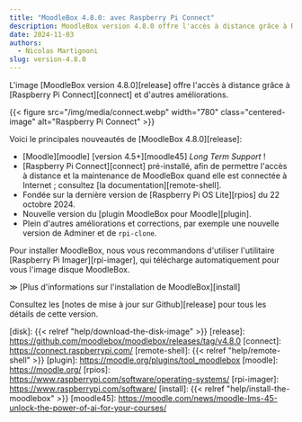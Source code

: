 ```yaml
---
title: "MoodleBox 4.8.0: avec Raspberry Pi Connect"
description: MoodleBox version 4.8.0 offre l'accès à distance grâce à Raspberry Pi Connect et d'autres améliorations.
date: 2024-11-03
authors:
  - Nicolas Martignoni
slug: version-4.8.0
---
```

L'image [MoodleBox version 4.8.0][release] offre l'accès à distance grâce à [Raspberry Pi Connect][connect] et d'autres améliorations.

{{< figure src="/img/media/connect.webp" width="780" class="centered-image" alt="Raspberry Pi Connect" >}}

Voici le principales nouveautés de [MoodleBox 4.8.0][release]:
- [Moodle][moodle] [version 4.5+][moodle45] _Long Term Support_ !
- [Raspberry Pi Connect][connect] pré-installé, afin de permettre l'accès à distance et la maintenance de MoodleBox quand elle est connectée à Internet ; consultez [la documentation][remote-shell].
- Fondée sur la dernière version de [Raspberry Pi OS Lite][rpios] du 22 octobre 2024.
- Nouvelle version du [plugin MoodleBox pour Moodle][plugin].
- Plein d'autres améliorations et corrections, par exemple une nouvelle version de Adminer et de `rpi-clone`.

Pour installer MoodleBox, nous vous recommandons d'utiliser l'utilitaire [Raspberry Pi Imager][rpi-imager], qui télécharge automatiquement pour vous l'image disque MoodleBox.

&Gt; [Plus d'informations sur l'installation de MoodleBox][install]

Consultez les [notes de mise à jour sur Github][release] pour tous les détails de cette version.

[disk]: {{< relref "help/download-the-disk-image" >}}
[release]: https://github.com/moodlebox/moodlebox/releases/tag/v4.8.0
[connect]: https://connect.raspberrypi.com/
[remote-shell]: {{< relref "help/remote-shell" >}}
[plugin]: https://moodle.org/plugins/tool_moodlebox
[moodle]: https://moodle.org/
[rpios]: https://www.raspberrypi.com/software/operating-systems/
[rpi-imager]: https://www.raspberrypi.com/software/
[install]: {{< relref "help/install-the-moodlebox" >}}
[moodle45]: https://moodle.com/news/moodle-lms-45-unlock-the-power-of-ai-for-your-courses/
